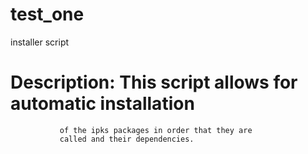 # test_one
installer script
# Description: This script allows for automatic installation 
               of the ipks packages in order that they are 
               called and their dependencies.
               
               
               
               
